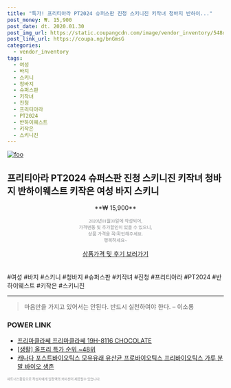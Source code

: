 ```yaml
--- 
title: "특가! 프리티아라 PT2024 슈퍼스판 진청 스키니진 키작녀 청바지 반하이..." 
post_money: ₩. 15,900 
post_date: dt. 2020.01.30 
post_img_url: https://static.coupangcdn.com/image/vendor_inventory/548d/2c68de1bc1f5cb1f1c9046982d762b487bed63f6f4fb3dd2999264bad2bd.jpg 
post_link_url: https://coupa.ng/bnGmsG 
categories: 
  - vendor_inventory 
tags: 
  - 여성 
  - 바지 
  - 스키니 
  - 청바지 
  - 슈퍼스판 
  - 키작녀 
  - 진청 
  - 프리티아라 
  - PT2024 
  - 반하이웨스트 
  - 키작은 
  - 스키니진 
--- 
```

[![foo](https://static.coupangcdn.com/image/vendor_inventory/548d/2c68de1bc1f5cb1f1c9046982d762b487bed63f6f4fb3dd2999264bad2bd.jpg)](https://coupa.ng/bnGmsG) 

## 프리티아라 PT2024 슈퍼스판 진청 스키니진 키작녀 청바지 반하이웨스트 키작은 여성 바지 스키니 
<p style="text-align: center;">**₩ 15,900**</p> 
<p style="text-align: center;"><span style="color: #898c8f; font-family: Georgia,Times,serif; font-size: 0.75em;">2020년01월30일에 작성되어, <br>가격변동 및 추가할인이 있을 수 있으니,<br> 상품 가격을 꼭!확인해주세요.<br>행복하세요~</span> 
</p>	 
<div markdown="0" style="text-align: center;"><a href="https://coupa.ng/bnGmsG" class="btn btn--success">상품가격 및 후기 보러가기</a></div> 
<br><br> 
  #여성 #바지 #스키니 #청바지 #슈퍼스판 #키작녀 #진청 #프리티아라 #PT2024 #반하이웨스트 #키작은 #스키니진 
<hr> 

> 마음만을 가지고 있어서는 안된다. 반드시 실천하여야 한다. – 이소룡 


### POWER LINK

* <a href="https://blog.naver.com/fasyy4321/221790222147" target="_blank">프리마클라쎄 프리마클라쎄 19H-8116 CHOCOLATE</a>
* <a href="https://blog.naver.com/sakai111/221788305564" target="_blank"> [생활] 올프리 특가 순위 ~48위</a>
* <a href="https://blog.naver.com/an0733/221785620310" target="_blank">캐나다 포스트바이오틱스 모유유래 유산균 프로바이오틱스 프리바이오틱스 가루 분말 바이오 생존</a>

<span style="color: #898c8f; font-family: Georgia,Times,serif; font-size: 0.55em;">파트너스활동으로 작성자에게 일정액의 커미션이 제공될수 있습니다.</span> 
